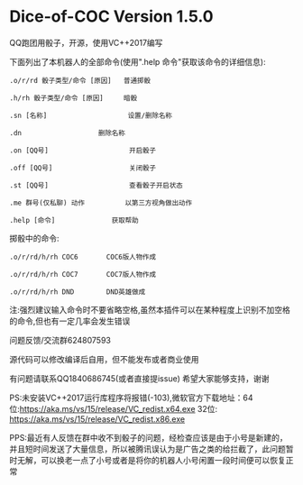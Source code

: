 
# Dice-of-COC Version 1.5.0

QQ跑团用骰子，开源，使用VC++2017编写

下面列出了本机器人的全部命令(使用".help 命令"获取该命令的详细信息):

	.o/r/rd 骰子类型/命令 [原因]   普通掷骰
	
	.h/rh 骰子类型/命令 [原因]     暗骰
	
	.sn [名称]                    设置/删除名称
	
	.dn		              删除名称
	
	.on [QQ号]                    开启骰子
	
	.off [QQ号]                   关闭骰子
	
	.st [QQ号]                    查看骰子开启状态
	
	.me 群号(仅私聊) 动作	        以第三方视角做出动作
	
	.help [命令]	            获取帮助
	
掷骰中的命令:

	.o/r/rd/h/rh COC6       COC6版人物作成
	
	.o/r/rd/h/rh COC7       COC7版人物作成
	
	.o/r/rd/h/rh DND        DND英雄做成
	
注:强烈建议输入命令时不要省略空格,虽然本插件可以在某种程度上识别不加空格的命令,但也有一定几率会发生错误

问题反馈/交流群624807593

源代码可以修改编译后自用，但不能发布或者商业使用

有问题请联系QQ1840686745(或者直接提issue) 希望大家能够支持，谢谢

PS:未安装VC++2017运行库程序将报错(-103),微软官方下载地址：64位:https://aka.ms/vs/15/release/VC_redist.x64.exe 
32位: https://aka.ms/vs/15/release/VC_redist.x86.exe

PPS:最近有人反馈在群中收不到骰子的问题，经检查应该是由于小号是新建的，并且短时间发送了大量信息，所以被腾讯误认为是广告之类的给拦截了，此问题暂时无解，可以换老一点了小号或者是将你的机器人小号闲置一段时间便可以恢复正常
